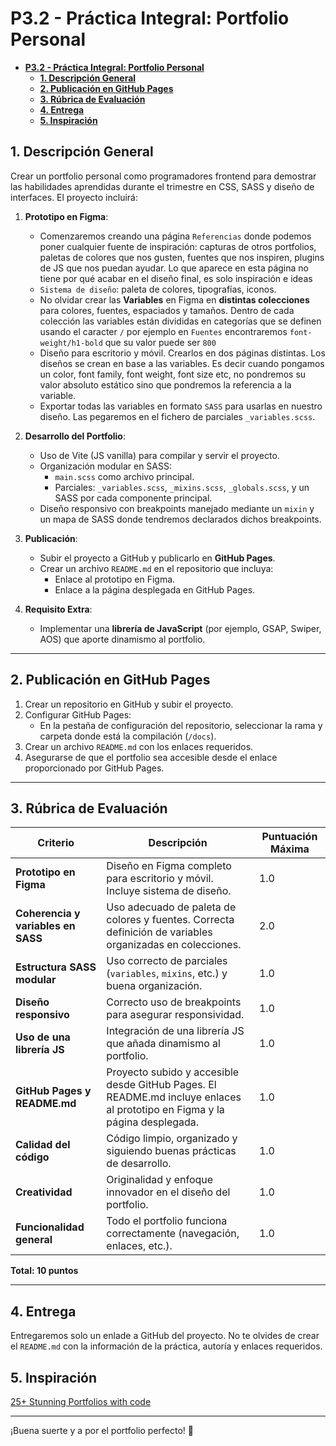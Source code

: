 # **P3.2 - Práctica Integral: Portfolio Personal**

- [**P3.2 - Práctica Integral: Portfolio Personal**](#p32---práctica-integral-portfolio-personal)
  - [**1. Descripción General**](#1-descripción-general)
  - [**2. Publicación en GitHub Pages**](#2-publicación-en-github-pages)
  - [**3. Rúbrica de Evaluación**](#3-rúbrica-de-evaluación)
  - [**4. Entrega**](#4-entrega)
  - [**5. Inspiración**](#5-inspiración)

## **1. Descripción General**

Crear un portfolio personal como programadores frontend para demostrar las habilidades aprendidas durante el trimestre en CSS, SASS y diseño de interfaces. El proyecto incluirá:

1. **Prototipo en Figma**:

   - Comenzaremos creando una página `Referencias` donde podemos poner cualquier fuente de inspiración: capturas de otros portfolios, paletas de colores que nos gusten, fuentes que nos inspiren, plugins de JS que nos puedan ayudar. Lo que aparece en esta página no tiene por qué acabar en el diseño final, es solo inspiración e ideas
   - `Sistema de diseño`: paleta de colores, tipografías, iconos.
   - No olvidar crear las **Variables** en Figma en **distintas colecciones** para colores, fuentes, espaciados y tamaños. Dentro de cada colección las variables están divididas en categorías que se definen usando el caracter `/` por ejemplo en `Fuentes` encontraremos `font-weight/h1-bold` que su valor puede ser `800`
   - Diseño para escritorio y móvil. Crearlos en dos páginas distintas. Los diseños se crean en base a las variables. Es decir cuando pongamos un color, font family, font weight, font size etc, no pondremos su valor absoluto estático sino que pondremos la referencia a la variable.
   - Exportar todas las variables en formato `SASS` para usarlas en nuestro diseño. Las pegaremos en el fichero de parciales `_variables.scss`.

2. **Desarrollo del Portfolio**:

   - Uso de Vite (JS vanilla) para compilar y servir el proyecto.
   - Organización modular en SASS:
     - `main.scss` como archivo principal.
     - Parciales: `_variables.scss`, `_mixins.scss`, `_globals.scss`, y un SASS por cada componente principal.
   - Diseño responsivo con breakpoints manejado mediante un `mixin` y un mapa de SASS donde tendremos declarados dichos breakpoints.

3. **Publicación**:

   - Subir el proyecto a GitHub y publicarlo en **GitHub Pages**.
   - Crear un archivo `README.md` en el repositorio que incluya:
     - Enlace al prototipo en Figma.
     - Enlace a la página desplegada en GitHub Pages.

4. **Requisito Extra**:
   - Implementar una **librería de JavaScript** (por ejemplo, GSAP, Swiper, AOS) que aporte dinamismo al portfolio.

---

## **2. Publicación en GitHub Pages**

1. Crear un repositorio en GitHub y subir el proyecto.
2. Configurar GitHub Pages:
   - En la pestaña de configuración del repositorio, seleccionar la rama y carpeta donde está la compilación (`/docs`).
3. Crear un archivo `README.md` con los enlaces requeridos.
4. Asegurarse de que el portfolio sea accesible desde el enlace proporcionado por GitHub Pages.

---

## **3. Rúbrica de Evaluación**

| **Criterio**                       | **Descripción**                                                                                                            | **Puntuación Máxima** |
| ---------------------------------- | -------------------------------------------------------------------------------------------------------------------------- | --------------------- |
| **Prototipo en Figma**             | Diseño en Figma completo para escritorio y móvil. Incluye sistema de diseño.                                               | 1.0                   |
| **Coherencia y variables en SASS** | Uso adecuado de paleta de colores y fuentes. Correcta definición de variables organizadas en colecciones.                  | 2.0                   |
| **Estructura SASS modular**        | Uso correcto de parciales (`variables`, `mixins`, etc.) y buena organización.                                              | 1.0                   |
| **Diseño responsivo**              | Correcto uso de breakpoints para asegurar responsividad.                                                                   | 1.0                   |
| **Uso de una librería JS**         | Integración de una librería JS que añada dinamismo al portfolio.                                                           | 1.0                   |
| **GitHub Pages y README.md**       | Proyecto subido y accesible desde GitHub Pages. El README.md incluye enlaces al prototipo en Figma y la página desplegada. | 1.0                   |
| **Calidad del código**             | Código limpio, organizado y siguiendo buenas prácticas de desarrollo.                                                      | 1.0                   |
| **Creatividad**                    | Originalidad y enfoque innovador en el diseño del portfolio.                                                               | 1.0                   |
| **Funcionalidad general**          | Todo el portfolio funciona correctamente (navegación, enlaces, etc.).                                                      | 1.0                   |

**Total: 10 puntos**

---

## **4. Entrega**

Entregaremos solo un enlade a GitHub del proyecto. No te olvides de crear el `README.md` con la información de la práctica, autoría y enlaces requeridos.

## **5. Inspiración**

[25+ Stunning Portfolios with code](https://dev.to/anmolbaranwal/stunning-portfolios-that-will-blow-your-mind-fuel-your-creativity-226o)

---

¡Buena suerte y a por el portfolio perfecto! 🚀

